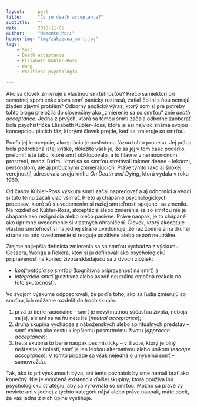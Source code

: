 ```yaml
---
layout:     post
title:      "Čo je death acceptance?"
subtitle:   ""
date:       2018-11-05
author:     "Memento Mori"
header-img: "img/zakazana_smrt.jpg"
tags:
    - Smrť
    - Death acceptance 
    - Elisabeth Kübler-Ross
    - Wong
    - Pozitívna psychológia
   
---
```



Ako sa človek zmieruje s vlastnou smrteľnosťou? Prečo sa niektorí pri samotnej spomienke slova smrť panicky roztrasú, zatiaľ čo iní s ňou nemajú žiaden zjavný problém? Odborný anglický výraz, ktorý som si pre potreby tohto blogu preložila do slovenčiny ako „zmierenie sa so smrťou“ znie <em>death acceptance</em>. Jedna z prvých, ktorá sa témou smrti začala odborne zaoberať bola psychiatrička Elisabeth Kübler-Ross, ktorá je asi najviac známa svojou koncepciou piatich fáz, ktorými človek prejde, keď sa zmieruje so smrťou.

Podľa jej koncepcie, akceptácia je poslednou fázou tohto procesu. Jej práca bola podrobená istej kritike, dôležité však je, že sa jej v tom čase podarilo prelomiť isté tabu, ktoré smrť obklopovalo, a to hlavne v nemocničnom prostredí, medzi ľuďmi, ktorí sa so smrťou stretávali takmer denne – lekármi, personálom, ale aj príbuznými zomierajúcich. Práve týmto (ako aj širokej verejnosti) adresovala svoju knihu <em>On Death and Dying</em>, ktorú vydala v roku 1969.

Od časov Kübler-Ross výskum smrti začal napredovať a aj odborníci a vedci si túto tému začali viac všímať. Preto aj chápanie psychologických procesov, ktoré sú s uvedomením si našej smrteľnosti spojené, sa zmenilo. Na rozdiel od Kübler-Ross, akceptácia alebo zmierenie sa so smrťou nie je chápané ako rezignácia alebo niečo pasívne. Práve naopak, je to chápané ako úprimné uvedomenie si vlastných ohraničení. Človek, ktorý akceptuje vlastnú smrteľnosť si na jednej strane uvedomuje, že raz zomrie a na druhej strane na toto uvedomenie si reaguje pozitívne alebo aspoň neutrálne. 

Zrejme najlepšia definícia zmierenia sa so smrťou vychádza z výskumu Gessera, Wonga a Rekera, ktorí si ju definovali ako psychologickú pripravenosť na koniec života skladajúcu sa z dvoch zložiek: 
<ul>
	<li><em>konfrontácia so smrťou</em> (kognitívna pripravenosť na smrť) a</li>
	<li><em>integrácia smrti</em> (pozitívna alebo aspoň neutrálna emočná reakcia na túto skutočnosť).</li>
</ul> 

Vo svojom výskume odpozorovali, že podľa toho, ako sa ľudia zmierujú so smrťou, ich môžeme rozdeliť do troch skupín: 
<ol type="1">
<li>prvá to berie racionálne – smrť je nevyhnutnou súčasťou života, neboja sa jej, ale ani sa na ňu netešia (<em>neutral acceptance</em>);</li>
<li>druhá skupina vychádza z náboženských alebo spirituálnych predstáv – smrť vníma ako cestu k lepšiemu posmrtnému životu (<em>approach acceptance</em>);</li>
<li>tretia skupina to berie naopak pesimisticky – v živote, ktorý je plný nešťastia a bolesti, smrť je len lepšou alternatívou alebo únikom (<em>escape acceptance</em>). V tomto prípade sa však nejedná o úmyselnú smrť – samovraždu.</li>
</ol>

Tak, ako to pri výskumoch býva, ani tento poznatok by sme nemali brať ako konečný. Nie je vylúčená existencia ďalšej skupiny, ktorá používa inú psychologickú stratégiu, aby sa vyrovnala so smrťou. Možno sa práve vy neviete ani v jednej z týchto kategórií nájsť alebo práve naopak, máte pocit, že vás jedna z nich úplne vystihuje.





